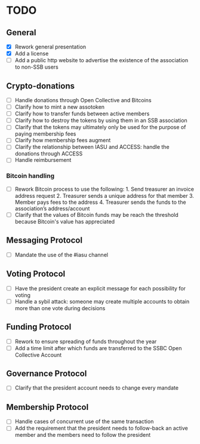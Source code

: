 # TODO

## General
- [x] Rework general presentation
- [x] Add a license
- [ ] Add a public http website to advertise the existence of the association to non-SSB users

## Crypto-donations
- [ ] Handle donations through Open Collective and Bitcoins
- [ ] Clarify how to mint a new assotoken
- [ ] Clarify how to transfer funds between active members
- [ ] Clarify how to destroy the tokens by using them in an SSB association
- [ ] Clarify that the tokens may ultimately only be used for the purpose of paying membership fees 
- [ ] Clarify how membership fees augment
- [ ] Clarify the relationship between IASU and ACCESS: handle the donations through ACCESS
- [ ] Handle reimbursement

### Bitcoin handling
- [ ] Rework Bitcoin process to use the following:
      1. Send treasurer an invoice address request
      2. Treasurer sends a unique address for that member
      3. Member pays fees to the address
      4. Treasurer sends the funds to the association’s address/account
- [ ] Clarify that the values of Bitcoin funds may be reach the threshold because Bitcoin's value has appreciated

## Messaging Protocol
- [ ] Mandate the use of the #iasu channel

## Voting Protocol
- [ ] Have the president create an explicit message for each possibility for voting
- [ ] Handle a sybil attack:  someone may create multiple accounts to obtain more than one vote during decisions

## Funding Protocol
- [ ] Rework to ensure spreading of funds throughout the year
- [ ] Add a time limit after which funds are transferred to the SSBC Open Collective Account

## Governance Protocol
- [ ] Clarify that the president account needs to change every mandate

## Membership Protocol
- [ ] Handle cases of concurrent use of the same transaction
- [ ] Add the requirement that the president needs to follow-back an active member and the members need to follow the president
